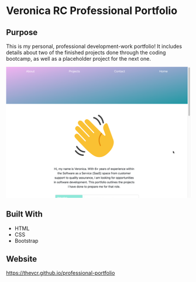 # Veronica RC Professional Portfolio

## Purpose
This is my personal, professional development-work portfolio! It includes details about two of the finished projects done through the coding bootcamp, as well as a placeholder project for the next one.

![Professional Portfolio](assets/images/portfolio-preview.png)

## Built With
* HTML
* CSS
* Bootstrap

## Website
https://thevcr.github.io/professional-portfolio


